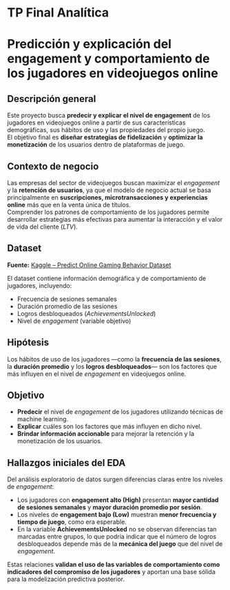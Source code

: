 # TP Final Analítica
# Predicción y explicación del engagement y comportamiento de los jugadores en videojuegos online

## Descripción general  
Este proyecto busca **predecir y explicar el nivel de engagement** de los jugadores en videojuegos online a partir de sus características demográficas, sus hábitos de uso y las propiedades del propio juego.  
El objetivo final es **diseñar estrategias de fidelización** y **optimizar la monetización** de los usuarios dentro de plataformas de juego.


## Contexto de negocio  
Las empresas del sector de videojuegos buscan maximizar el *engagement* y la **retención de usuarios**, ya que el modelo de negocio actual se basa principalmente en **suscripciones, microtransacciones y experiencias online** más que en la venta única de títulos.  
Comprender los patrones de comportamiento de los jugadores permite desarrollar estrategias más efectivas para aumentar la interacción y el valor de vida del cliente (*LTV*).


## Dataset  
**Fuente:** [Kaggle – Predict Online Gaming Behavior Dataset](https://www.kaggle.com/datasets/rabieelkharoua/predict-online-gaming-behavior-dataset)

El dataset contiene información demográfica y de comportamiento de jugadores, incluyendo:  
- Frecuencia de sesiones semanales  
- Duración promedio de las sesiones  
- Logros desbloqueados (*AchievementsUnlocked*)  
- Nivel de *engagement* (variable objetivo)


## Hipótesis  
Los hábitos de uso de los jugadores —como la **frecuencia de las sesiones**, la **duración promedio** y los **logros desbloqueados**— son los factores que más influyen en el nivel de *engagement* en videojuegos online.


## Objetivo  
- **Predecir** el nivel de *engagement* de los jugadores utilizando técnicas de machine learning.  
- **Explicar** cuáles son los factores que más influyen en dicho nivel.  
- **Brindar información accionable** para mejorar la retención y la monetización de los usuarios.


## Hallazgos iniciales del EDA  
Del análisis exploratorio de datos surgen diferencias claras entre los niveles de *engagement*:  

- Los jugadores con **engagement alto (High)** presentan **mayor cantidad de sesiones semanales** y **mayor duración promedio por sesión**.  
- Los niveles de **engagement bajo (Low)** muestran **menor frecuencia y tiempo de juego**, como era esperable.  
- En la variable **AchievementsUnlocked** no se observan diferencias tan marcadas entre grupos, lo que podría indicar que el número de logros desbloqueados depende más de la **mecánica del juego** que del nivel de *engagement*.  

Estas relaciones **validan el uso de las variables de comportamiento como indicadores del compromiso de los jugadores** y aportan una base sólida para la modelización predictiva posterior.
